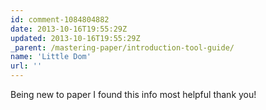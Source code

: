 ```yaml
---
id: comment-1084804882
date: 2013-10-16T19:55:29Z
updated: 2013-10-16T19:55:29Z
_parent: /mastering-paper/introduction-tool-guide/
name: 'Little Dom'
url: ''
---
```


Being new to paper I found this info most helpful thank you!
